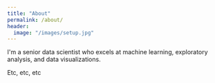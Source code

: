 ```yaml
---
title: "About"
permalink: /about/
header:
  image: "/images/setup.jpg"
---
```


I'm a senior data scientist who excels at machine learning, exploratory analysis, and data visualizations.

Etc, etc, etc
